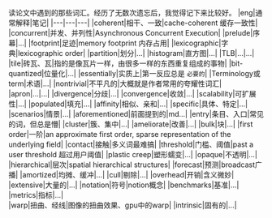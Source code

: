 读论文中遇到的那些词汇。经历了无数次遗忘后，我觉得记下来比较好。 
|eng|通常解释|笔记|
|---|---|---|
|coherent|相干、一致|cache-coherent 缓存一致性| 
|concurrent|并发、并列性|Asynchronous Concurrent Execution|
|prelude|序幕|...|
|footprint|足迹|memory footprint 内存占用|
|lexicographic|字典|lexicographic order|
|partition|划分|...|
|histogram|直方图|...|
|TLB|...|...|
|tile|砖瓦、瓦|指的是像瓦片一样，由很多一样的东西重复组成的事物|
|bit-quantized|位量化|...|
|essentially|实质上|第一反应总是 `必要的`|
|Terminology或term|术语|...|
|nontrivial|不平凡的|大概就是作者常用的夸耀性词汇|
|apron|...|...|
|divergence|分歧|...|
|convergence|收敛|...|
|scalability|可扩展性|...|
|populated|填充|...|
|affinity|相似、亲和|...|
|specific|具体、特定|...|
|scenarios|情景|...|
|aforementioned|前面提到的|md...|
|entry|条目、入口|常见的词，但总是懵|
|cluster|簇、集中|...|
|ameliorate|改善|...|
|bulk|块|...|
|first order|一阶|an approximate first order, sparse representation of the underlying field|
|contact|接触|多义词最难搞|
|threshold|门槛、阈值|past a user threshold 超过用户阈值|
|plastic creep|塑形蠕变|...|
|opaque|不透明|...|
|hierarchical|层次|spatial hierarchical structures|
|forecast|预测|broadcast广播|
|amortized|均摊、缓冲|...|
|cull|剔除|...|
|overhead|开销|含义微妙|
|extensive|大量的|...|
|notation|符号|notion概念|
|benchmarks|基准|...|
|metrics|指标|...|  
|warp|扭曲、经线|图像的扭曲效果、gpu中的warp|
|intrinsic|固有的|...|